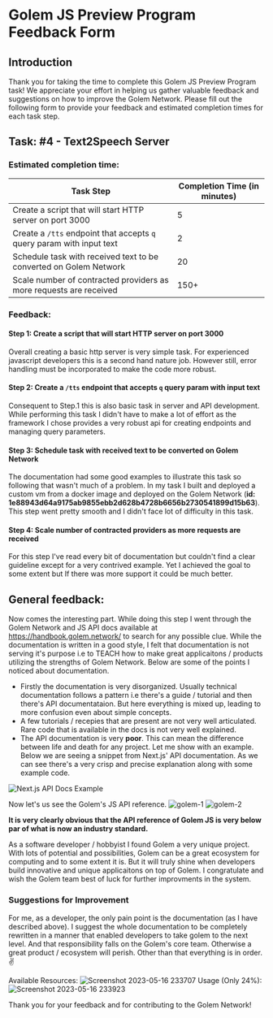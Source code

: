 # Golem JS Preview Program Feedback Form

## Introduction
Thank you for taking the time to complete this Golem JS Preview Program task! 
We appreciate your effort in helping us gather valuable feedback and suggestions on how to improve the Golem Network. 
Please fill out the following form to provide your feedback and estimated completion times for each task step.

## Task: #4 - Text2Speech Server

### Estimated completion time:
| Task Step                                                             | Completion Time (in minutes) |
|-----------------------------------------------------------------------|------------------------------|
| Create a script that will start HTTP server on port 3000              |             5                |
| Create a `/tts` endpoint that accepts `q` query param with input text |             2                |
| Schedule task with received text to be converted on Golem Network     |             20               |
| Scale number of contracted providers as more requests are received    |             150+               |

### Feedback:

#### Step 1: Create a script that will start HTTP server on port 3000

Overall creating a basic http server is very simple task. For experienced javascript developers this is a second hand nature job. However still, error handling must be incorporated to make the code more robust.

#### Step 2: Create a `/tts` endpoint that accepts `q` query param with input text

Consequent to Step.1 this is also basic task in server and API development. While performing this task I didn't have to make a lot of effort as the framework I chose provides a very robust api for creating endpoints and managing query parameters.

#### Step 3: Schedule task with received text to be converted on Golem Network
The documentation had some good examples to illustrate this task so following that wasn't much of a problem. In my task I built and deployed a custom vm from a docker image and deployed on the Golem Network (**id: 1e88943d64a9175ab9855ebb2d628b4728b6656b2730541899d15b63**). This step went pretty smooth and I didn't face lot of difficulty in this task.

#### Step 4: Scale number of contracted providers as more requests are received
For this step I've read every bit of documentation but couldn't find a clear guideline except for a very contrived example. Yet I achieved the goal to some extent but If there was more support it could be much better.

## General feedback:

Now comes the interesting part. While doing this step I went through the Golem Network and JS API docs available at https://handbook.golem.network/ to search for any possible clue. While the documentation is written in a good style, I felt that documentation is not serving it's purpose i.e to TEACH how to make great applicaitons / products utilizing the strengths of Golem Network. Below are some of the points I noticed about documentation.
  *  Firstly the documentation is very disorganized. Usually technical documentation follows a pattern i.e there's a guide / tutorial and then there's API documentataion. But here everything is mixed up, leading to more confusion even about simple concepts.
  *  A few tutorials / recepies that are present are not very well articulated. Rare code that is available in the docs is not very well explained.
  *  The API documentation is very **poor**. This can mean the difference between life and death for any project. Let me show with an example. Below we are seeing a snippet from Next.js' API documentation. As we can see there's a very crisp and precise explanation along with some example code.
  
![Next.js API Docs Example](https://github.com/lightify97/golem-js-preview-program/assets/16276964/4aa5453a-7bbc-4fba-b285-844a5fa70a61)
                                       
   Now let's us see the Golem's JS API reference.
   ![golem-1](https://github.com/lightify97/golem-js-preview-program/assets/16276964/c113ab6e-403c-4b04-869f-10395dbbde38)
![golem-2](https://github.com/lightify97/golem-js-preview-program/assets/16276964/136f02ef-46d7-4367-bb2b-8bd94ffa5900)


**It is very clearly obvious that the API reference of Golem JS is very below par of what is now an industry standard.**


As a software developer / hobbyist I found Golem a very unique project. With lots of potential and possibilities, Golem can be a great ecosystem for computing and to some extent it is. But it will truly shine when developers build innovative and unique applicaitons on top of Golem. I congratulate and wish the Golem team best of luck for further improvments in the system.


### Suggestions for Improvement
For me, as a developer, the only pain point is the documentation (as I have described above). I suggest the whole documentation to be completely rewritten in a manner that enabled developers to take golem to the next level. And that responsibility falls on the Golem's core team. Otherwise a great product / ecosystem will perish. Other than that everything is in order. ✌️

Available Resources:
![Screenshot 2023-05-16 233707](https://github.com/lightify97/golem-js-preview-program/assets/16276964/ac72f991-3ec6-43d6-8698-c69e4539a657)
Usage (Only 24%):
![Screenshot 2023-05-16 233923](https://github.com/lightify97/golem-js-preview-program/assets/16276964/7dd177cc-7e92-408b-837d-f0498541d40e)


Thank you for your feedback and for contributing to the Golem Network!
